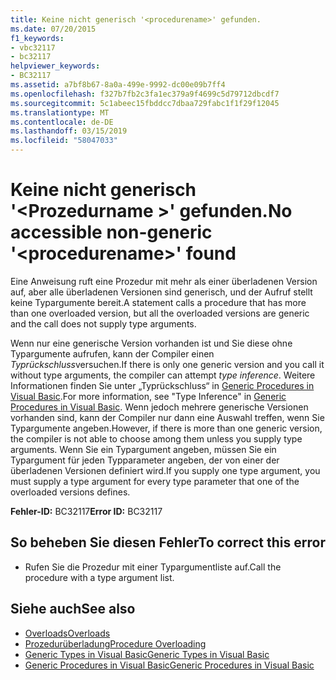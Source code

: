 ```yaml
---
title: Keine nicht generisch '<procedurename>' gefunden.
ms.date: 07/20/2015
f1_keywords:
- vbc32117
- bc32117
helpviewer_keywords:
- BC32117
ms.assetid: a7bf8b67-8a0a-499e-9992-dc00e09b7ff4
ms.openlocfilehash: f327b7fb2c3fa1ec379a9f4699c5d79712dbcdf7
ms.sourcegitcommit: 5c1abeec15fbddcc7dbaa729fabc1f1f29f12045
ms.translationtype: MT
ms.contentlocale: de-DE
ms.lasthandoff: 03/15/2019
ms.locfileid: "58047033"
---
```

# <a name="no-accessible-non-generic-procedurename-found"></a><span data-ttu-id="6086e-102">Keine nicht generisch '\<Prozedurname >' gefunden.</span><span class="sxs-lookup"><span data-stu-id="6086e-102">No accessible non-generic '\<procedurename>' found</span></span>
<span data-ttu-id="6086e-103">Eine Anweisung ruft eine Prozedur mit mehr als einer überladenen Version auf, aber alle überladenen Versionen sind generisch, und der Aufruf stellt keine Typargumente bereit.</span><span class="sxs-lookup"><span data-stu-id="6086e-103">A statement calls a procedure that has more than one overloaded version, but all the overloaded versions are generic and the call does not supply type arguments.</span></span>  
  
 <span data-ttu-id="6086e-104">Wenn nur eine generische Version vorhanden ist und Sie diese ohne Typargumente aufrufen, kann der Compiler einen *Typrückschluss*versuchen.</span><span class="sxs-lookup"><span data-stu-id="6086e-104">If there is only one generic version and you call it without type arguments, the compiler can attempt *type inference*.</span></span> <span data-ttu-id="6086e-105">Weitere Informationen finden Sie unter „Typrückschluss“ in [Generic Procedures in Visual Basic](../../visual-basic/programming-guide/language-features/data-types/generic-procedures.md).</span><span class="sxs-lookup"><span data-stu-id="6086e-105">For more information, see "Type Inference" in [Generic Procedures in Visual Basic](../../visual-basic/programming-guide/language-features/data-types/generic-procedures.md).</span></span> <span data-ttu-id="6086e-106">Wenn jedoch mehrere generische Versionen vorhanden sind, kann der Compiler nur dann eine Auswahl treffen, wenn Sie Typargumente angeben.</span><span class="sxs-lookup"><span data-stu-id="6086e-106">However, if there is more than one generic version, the compiler is not able to choose among them unless you supply type arguments.</span></span> <span data-ttu-id="6086e-107">Wenn Sie ein Typargument angeben, müssen Sie ein Typargument für jeden Typparameter angeben, der von einer der überladenen Versionen definiert wird.</span><span class="sxs-lookup"><span data-stu-id="6086e-107">If you supply one type argument, you must supply a type argument for every type parameter that one of the overloaded versions defines.</span></span>  
  
 <span data-ttu-id="6086e-108">**Fehler-ID:** BC32117</span><span class="sxs-lookup"><span data-stu-id="6086e-108">**Error ID:** BC32117</span></span>  
  
## <a name="to-correct-this-error"></a><span data-ttu-id="6086e-109">So beheben Sie diesen Fehler</span><span class="sxs-lookup"><span data-stu-id="6086e-109">To correct this error</span></span>  
  
-   <span data-ttu-id="6086e-110">Rufen Sie die Prozedur mit einer Typargumentliste auf.</span><span class="sxs-lookup"><span data-stu-id="6086e-110">Call the procedure with a type argument list.</span></span>  
  
## <a name="see-also"></a><span data-ttu-id="6086e-111">Siehe auch</span><span class="sxs-lookup"><span data-stu-id="6086e-111">See also</span></span>

- [<span data-ttu-id="6086e-112">Overloads</span><span class="sxs-lookup"><span data-stu-id="6086e-112">Overloads</span></span>](../../visual-basic/language-reference/modifiers/overloads.md)
- [<span data-ttu-id="6086e-113">Prozedurüberladung</span><span class="sxs-lookup"><span data-stu-id="6086e-113">Procedure Overloading</span></span>](../../visual-basic/programming-guide/language-features/procedures/procedure-overloading.md)
- [<span data-ttu-id="6086e-114">Generic Types in Visual Basic</span><span class="sxs-lookup"><span data-stu-id="6086e-114">Generic Types in Visual Basic</span></span>](../../visual-basic/programming-guide/language-features/data-types/generic-types.md)
- [<span data-ttu-id="6086e-115">Generic Procedures in Visual Basic</span><span class="sxs-lookup"><span data-stu-id="6086e-115">Generic Procedures in Visual Basic</span></span>](../../visual-basic/programming-guide/language-features/data-types/generic-procedures.md)
